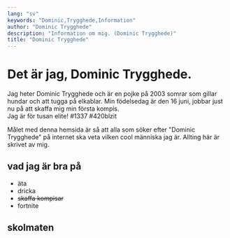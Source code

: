 ```yaml
---
lang: "sv"
keywords: "Dominic,Trygghede,Information"
author: "Dominic Trygghede"
description: "Information om mig. (Dominic Trygghede)"
title: "Dominic Trygghede"
---
```

# Det är jag, Dominic Trygghede.
Jag heter Dominic Trygghede och är en pojke på <span id="age">2003</span> somrar som gillar hundar och att tugga på elkablar.
Min födelsedag är den 16 juni, jobbar just nu på att skaffa mig min första kompis.<br/>
Jag är för tusan elite! #1337 #420blzit

Målet med denna hemsida är så att alla som söker efter "Dominic Trygghede" på internet ska veta vilken cool människa jag är. Allting här är skrivet av mig. 

## vad jag är bra på
* äta
* dricka
* ~~skaffa kompisar~~
* fortnite

## skolmaten
<div id="rss">
</div>

<script src="https://ajax.googleapis.com/ajax/libs/jquery/3.3.1/jquery.min.js"></script>
<script src="https://cdnjs.cloudflare.com/ajax/libs/jquery-rss/3.3.0/jquery.rss.min.js"></script>
<script src="https://cdnjs.cloudflare.com/ajax/libs/moment.js/2.8.4/moment.min.js"></script>
<script>
    $('#rss').rss("https://skolmaten.se/bergskolan/rss/days/?limit=7", {
        limit: 7,
        ssl: true,
        entryTemplate: '<li><b>{title}</b>: {shortBodyPlain}</li>',
    })
    function _calculateAge(birthday) {
        var ageDifMs = Date.now() - birthday.getTime();
        console.log("Dominic Trygghede fyller år den " + birthday.getDate() + "/" + (birthday.getMonth() + 1) + ". Det är vetenskapligt bevisat.")
		var ageDate = new Date(ageDifMs);
		return Math.abs(ageDate.getUTCFullYear() - 1970);
    }
    document.getElementById('age').innerHTML = _calculateAge(new Date(2003, 5, 16));
</script>
